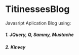 # TitinessesBlog
Javasript Aplication Blog using:

##### 1. JQuery, Q, Sammy, Mustache

##### 2. Kinvey
